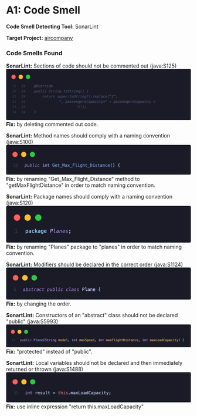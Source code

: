 # A1: Code Smell

**Code Smell Detecting Tool:** SonarLint

**Target Project:** [aircompany](https://github.com/vitalliuss/aircompany/tree/master/Java)



### Code Smells Found

**SonarLint:** Sections of code should not be commented out (java:S125)
<img src='/commentedoutcode.png' width=''/>
**Fix:** by deleting commented out code.

**SonarLint:** Method names should comply with a naming convention (java:S100)
<img src='/method.png' width=''/>
**Fix:** by renaming "Get_Max_Flight_Distance" method to "getMaxFlightDistance" in order to match naming convention.

**SonarLint:** Package names should comply with a naming convention (java:S120)
<img src='/package.png' width=''/>
**Fix:** by renaming "Planes" package to "planes" in order to match naming convention.

**SonarLint:** Modifiers should be declared in the correct order (java:S1124)
<img src='/wrongorder.png' width=''/>
**Fix:** by changing the order.

**SonartLint:** Constructors of an "abstract" class should not be declared "public" (java:S5993)
<img src='/constructor.png' width=''/>
**Fix:** "protected" instead of "public".

**SonartLint:** Local variables should not be declared and then immediately returned or thrown (java:S1488)
<img src='/temporaryvariable.png' width=''/>
**Fix:** use inline expression "return this.maxLoadCapacity"






